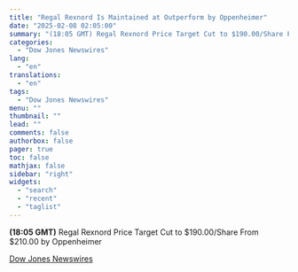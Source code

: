 ```yaml
---
title: "Regal Rexnord Is Maintained at Outperform by Oppenheimer"
date: "2025-02-08 02:05:00"
summary: "(18:05 GMT) Regal Rexnord Price Target Cut to $190.00/Share From $210.00 by Oppenheimer"
categories:
  - "Dow Jones Newswires"
lang:
  - "en"
translations:
  - "en"
tags:
  - "Dow Jones Newswires"
menu: ""
thumbnail: ""
lead: ""
comments: false
authorbox: false
pager: true
toc: false
mathjax: false
sidebar: "right"
widgets:
  - "search"
  - "recent"
  - "taglist"
---
```


**(18:05 GMT)** Regal Rexnord Price Target Cut to $190.00/Share From $210.00 by Oppenheimer

[Dow Jones Newswires](https://www.tradingview.com/news/DJN_DN20250207008902:0/)
